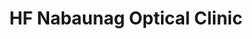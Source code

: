 ---
title: "HF Nabaunag Optical Clinic"
url: /tacloban-city/hf-nabaunag-optical-clinic/
shop: optician
---